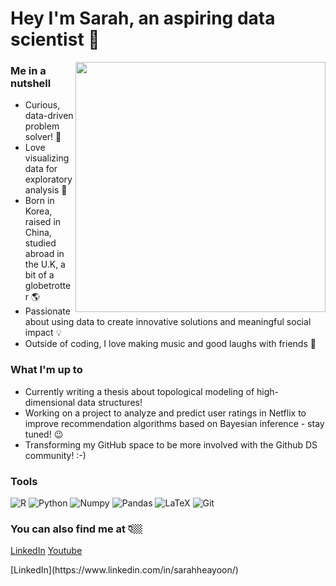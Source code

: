 <link href="profile.css" rel="stylesheet"></link>

# Hey I'm Sarah, an aspiring data scientist 🚀
<img align="right" href="https://github.com/pamelakaylin" src="./assets/animation.gif" height=400>

### Me in a nutshell

- Curious, data-driven problem solver! 💫
- Love visualizing data for exploratory analysis 🔮
- Born in Korea, raised in China, studied abroad in the U.K, a bit of a globetrotter 🌎
- Passionate about using data to create innovative solutions and meaningful social impact 💡
- Outside of coding, I love making music and good laughs with friends 👾

### What I'm up to

- Currently writing a thesis about topological modeling of high-dimensional data structures!
- Working on a project to analyze and predict user ratings in Netflix to improve recommendation algorithms based on Bayesian inference - stay tuned! 😉
- Transforming my GitHub space to be more involved with the Github DS community! :-)

### Tools
<p>
   <img alt="R" src="https://img.shields.io/badge/R-276DC3?style=for-the-badge&logo=r&logoColor=white" />
   <img alt="Python" src="https://img.shields.io/badge/Python-14354C?style=for-the-badge&logo=python&logoColor=white" />
   <img alt="Numpy" src="https://img.shields.io/badge/Numpy-777BB4?style=for-the-badge&logo=numpy&logoColor=white" />
   <img alt="Pandas" src="https://img.shields.io/badge/Pandas-2C2D72?style=for-the-badge&logo=pandas&logoColor=white" />
   <img alt="LaTeX" src="https://img.shields.io/badge/LaTeX-47A141?style=for-the-badge&logo=LaTeX&logoColor=white" />
   <img alt="Git" src="https://img.shields.io/badge/git-%23F05033.svg?style=for-the-badge&logo=git&logoColor=white" />
</p>

### You can also find me at 👇🏼
[LinkedIn](https://www.linkedin.com/in/sarahheayoon/) [Youtube](https://www.youtube.com/watch?v=HOhMqAUpU2U&ab_channel=twntysvwn)

<p>
   <src="https://img.shields.io/badge/LinkedIn-0077B5?style=for-the-badge&logo=linkedin&logoColor=white" />
</p>
[LinkedIn](https://www.linkedin.com/in/sarahheayoon/)
